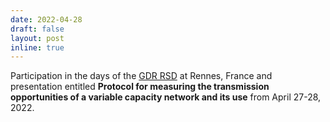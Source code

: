 ```yaml
---
date: 2022-04-28
draft: false
layout: post
inline: true
---
```


Participation in the days of the [GDR RSD](https://gdr-rsd2022.sciencesconf.org/) at Rennes, France and presentation entitled **Protocol for measuring the transmission opportunities of a variable capacity network and its use** from April 27-28, 2022.

